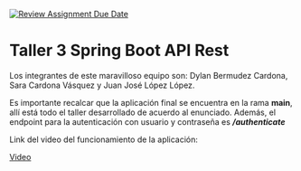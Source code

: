 [![Review Assignment Due Date](https://classroom.github.com/assets/deadline-readme-button-24ddc0f5d75046c5622901739e7c5dd533143b0c8e959d652212380cedb1ea36.svg)](https://classroom.github.com/a/f7rC8M9q)

# **Taller 3 Spring Boot API Rest**
Los integrantes de este maravilloso equipo son: Dylan Bermudez Cardona, Sara Cardona Vásquez y Juan José López López.

Es importante recalcar que la aplicación final se encuentra en la rama **main**, allí está todo el taller desarrollado de acuerdo al enunciado. Además, el endpoint para la autenticación con usuario y contraseña es ***/authenticate***

Link del video del funcionamiento de la aplicación:

[Video](https://youtu.be/dibxmiU-eqk)

